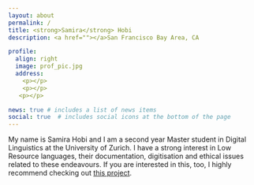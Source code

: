 ```yaml
---
layout: about
permalink: /
title: <strong>Samira</strong> Hobi
description: <a href=""></a>San Francisco Bay Area, CA

profile:
  align: right
  image: prof_pic.jpg
  address: 
    <p></p>
    <p></p>
   <p></p>

news: true # includes a list of news items
social: true  # includes social icons at the bottom of the page
---
```



My name is Samira Hobi and I am a second year Master student in Digital Linguistics at the University of Zurich. I have a strong interest in Low Resource languages, their documentation, digitisation and ethical issues related to these endeavours. If you are interested in this, too, I highly recommend checking out [this project](https://www.barngarla.com). 
